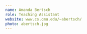 ```yaml
---
name: Amanda Bertsch
role: Teaching Assistant
website: www.cs.cmu.edu/~abertsch/
photo: abertsch.jpg
---
```

